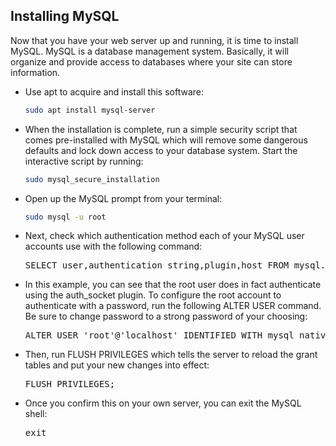 ## Installing MySQL
Now that you have your web server up and running, it is time to install MySQL. MySQL is a database management system. Basically, it will organize and provide access to databases where your site can store information.

<ul>

<li>Use apt to acquire and install this software:

```bash
sudo apt install mysql-server
```
</li>


<li>When the installation is complete, run a simple security script that comes pre-installed with MySQL which will remove some dangerous defaults and lock down access to your database system. Start the interactive script by running:

```bash
sudo mysql_secure_installation
```
</li>

<li>Open up the MySQL prompt from your terminal:

```bash
sudo mysql -u root
```
</li>

<li>Next, check which authentication method each of your MySQL user accounts use with the following command:

<pre>SELECT user,authentication_string,plugin,host FROM mysql.user;</pre>
</li>


<li>In this example, you can see that the root user does in fact authenticate using the auth_socket plugin. To configure the root account to authenticate with a password, run the following ALTER USER command. Be sure to change password to a strong password of your choosing:

<pre>ALTER USER 'root'@'localhost' IDENTIFIED WITH mysql_native_password BY '123123';</pre>
</li>


<li>Then, run FLUSH PRIVILEGES which tells the server to reload the grant tables and put your new changes into effect:
<pre>FLUSH PRIVILEGES;</pre>
</li>


<li>Once you confirm this on your own server, you can exit the MySQL shell:
  <pre>exit</pre>
</li>

</ul>
